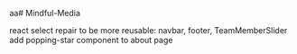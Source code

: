 aa# Mindful-Media

react select
repair to be more reusable: navbar, footer, TeamMemberSlider
add popping-star component to about page
